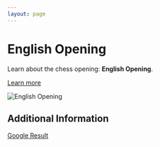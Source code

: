 ```yaml
---
layout: page
---
```

# English Opening

Learn about the chess opening: **English Opening**.

[Learn more](https://www.thechesswebsite.com/english-opening/)

![English Opening](https://www.thechesswebsite.com/wp-content/uploads/2012/07/EnglishOpening.jpg)

## Additional Information

[Google Result](https://www.chess.com/openings/English-Opening)
